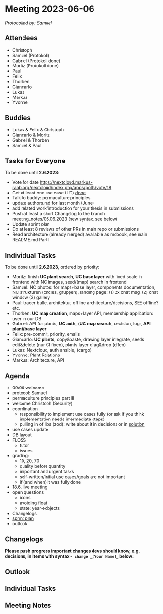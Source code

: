 # Meeting 2023-06-06

_Protocolled by: Samuel_

## Attendees

- Christoph
- Samuel (Protokoll)
- Gabriel (Protokoll done)
- Moritz (Protokoll done)
- Paul
- Felix
- Thorben
- Giancarlo
- Lukas
- Markus
- Yvonne

## Buddies

- Lukas & Felix & Christoph
- Giancarlo & Moritz
- Gabriel & Thorben
- Samuel & Paul

## Tasks for Everyone

To be done until **2.6.2023**:

- Vote for date https://nextcloud.markus-raab.org/nextcloud/index.php/apps/polls/vote/18
- Get at least one use case (UC) [done](doc/usecases/README.md)
- Talk to buddy: permaculture principles
- update authors.md for last month (June)
- add related work/introduction for your thesis in submissions
- Push at least a short Changelog to the branch meeting_notes/06.06.2023 (new syntax, see below)
- Update [sprint plan](https://github.com/orgs/ElektraInitiative/projects/4/)
- Do at least 8 reviews of other PRs in main repo or submissions
- Read architecture (already merged) available as mdbook, see main README.md Part I

## Individual Tasks

To be done until **2.6.2023**, ordered by priority:

- Moritz: finish **UC plant search**, **UC base layer** with fixed scale in frontend with NC images, seed/(map) search in frontend
- Samuel: NC photos: for maps+base layer, components documentation, NC strukturen (circles, gruppen), landing page: (1) 2x chat msg, (2) chat window (3) gallery
- Paul: tracer bullet architektur, offline architecture/decisions, SEE offline? etc.
- Thorben: **UC map creation**, maps+layer API, membership application: user in our DB
- Gabriel: API for plants, **UC auth**, (**UC map search**, decision, log), **API plant/base layer**
- Felix: pre-commit, priority, emails
- Giancarlo: **UC plants**, copy&paste, drawing layer integrate, seeds edit&delete (nur CI fixen), plants layer drag&drop (offen)
- Lukas: Nextcloud, auth ansible, (cargo)
- Yvonne: Plant Relations
- Markus: Architecture, API

## Agenda

- 09:00 welcome
- protocol: Samuel
- permaculture principles part III
- welcome Christoph (Security)
- coordination
  - responsibility to implement use cases fully (or ask if you think implementation needs intermediate steps)
  - pulling in of libs (zod): write about it in decisions or in [solution](/doc/architecture/04solution.md)
- use cases update
- DB layout
- FLOSS
  - tutor
  - issues
- grading:
  - 10, 20, 70
  - quality before quantity
  - important and urgent tasks
  - self-written/initial use cases/goals are not important
  - if (and when) it was fully done
- 18.6. live meeting
- open questions
  - icons
  - avoiding float
  - state: year->objects
- Changelogs
- [sprint plan](https://github.com/orgs/ElektraInitiative/projects/4/)
- outlook

## Changelogs

**Please push progress important changes devs should know, e.g. decisions, in items with syntax `- change _(Your Name)_` below:**

## Outlook

## Individual Tasks

## Meeting Notes
